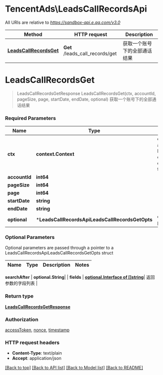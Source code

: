 # TencentAds\LeadsCallRecordsApi

All URIs are relative to *https://sandbox-api.e.qq.com/v3.0*

Method | HTTP request | Description
------------- | ------------- | -------------
[**LeadsCallRecordsGet**](LeadsCallRecordsApi.md#LeadsCallRecordsGet) | **Get** /leads_call_records/get | 获取一个账号下的全部通话结果


# **LeadsCallRecordsGet**
> LeadsCallRecordsGetResponse LeadsCallRecordsGet(ctx, accountId, pageSize, page, startDate, endDate, optional)
获取一个账号下的全部通话结果

### Required Parameters

Name | Type | Description  | Notes
------------- | ------------- | ------------- | -------------
 **ctx** | **context.Context** | context for authentication, logging, cancellation, deadlines, tracing, etc.
  **accountId** | **int64**|  | 
  **pageSize** | **int64**|  | 
  **page** | **int64**|  | 
  **startDate** | **string**|  | 
  **endDate** | **string**|  | 
 **optional** | ***LeadsCallRecordsApiLeadsCallRecordsGetOpts** | optional parameters | nil if no parameters

### Optional Parameters
Optional parameters are passed through a pointer to a LeadsCallRecordsApiLeadsCallRecordsGetOpts struct

Name | Type | Description  | Notes
------------- | ------------- | ------------- | -------------





 **searchAfter** | **optional.String**|  | 
 **fields** | [**optional.Interface of []string**](string.md)| 返回参数的字段列表 | 

### Return type

[**LeadsCallRecordsGetResponse**](LeadsCallRecordsGetResponse.md)

### Authorization

[accessToken](../README.md#accessToken), [nonce](../README.md#nonce), [timestamp](../README.md#timestamp)

### HTTP request headers

 - **Content-Type**: text/plain
 - **Accept**: application/json

[[Back to top]](#) [[Back to API list]](../README.md#documentation-for-api-endpoints) [[Back to Model list]](../README.md#documentation-for-models) [[Back to README]](../README.md)

